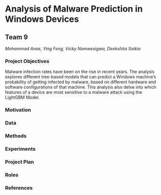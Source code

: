 # Analysis of Malware Prediction in Windows Devices

## Team 9

*Mohammad Anas, Ying Feng, Vicky Nomwesigwa, Deekshita Saikia*

### Project Objectives
Malware infection rates have been on the rise in recent years. The analysis explores different tree-based models that can predict a Windows machine’s probability of getting infected by malware, based on different hardware and software configurations of that machine. This analysis also delve into which features of a device are most sensitive to a malware attack using the LightGBM Model.

### Motivation

### Data

### Methods

### Experiments 

### Project Plan

### Roles 

### References 
